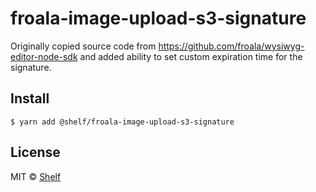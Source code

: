 # froala-image-upload-s3-signature

Originally copied source code from https://github.com/froala/wysiwyg-editor-node-sdk and added ability to set custom expiration time for the signature.

## Install

```
$ yarn add @shelf/froala-image-upload-s3-signature
```

## License

MIT © [Shelf](https://shelf.io)
